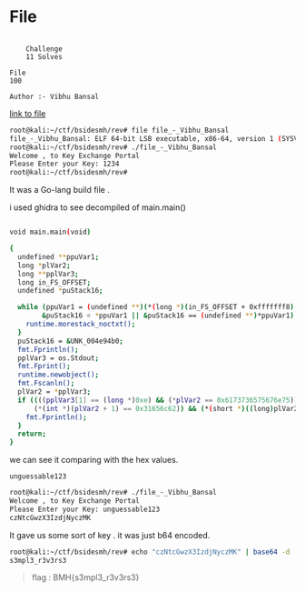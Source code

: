 # File
```

    Challenge
    11 Solves

File
100

Author :- Vibhu Bansal

```

[link to file](https://github.com/kaki-epithesi/0x726576/raw/master/rev_files/bsidesmh2020/file_-_Vibhu_Bansal)

```bash
root@kali:~/ctf/bsidesmh/rev# file file_-_Vibhu_Bansal
file_-_Vibhu_Bansal: ELF 64-bit LSB executable, x86-64, version 1 (SYSV), statically linked, Go BuildID=v1Iv2nQi31NDwFtWqyYe/wXLgARnjy_BmqFgOKixW/AywtSac820tpDw2BaA9j/h_s0a_dHBmMZT0Ia_LNJ, not stripped
root@kali:~/ctf/bsidesmh/rev# ./file_-_Vibhu_Bansal
Welcome , to Key Exchange Portal
Please Enter your Key: 1234
root@kali:~/ctf/bsidesmh/rev#
```

It was a Go-lang build file .

i used ghidra to see decompiled of main.main()

```bash

void main.main(void)

{
  undefined **ppuVar1;
  long *plVar2;
  long **pplVar3;
  long in_FS_OFFSET;
  undefined *puStack16;

  while (ppuVar1 = (undefined **)(*(long *)(in_FS_OFFSET + 0xfffffff8) + 0x10),
        &puStack16 < *ppuVar1 || &puStack16 == (undefined **)*ppuVar1) {
    runtime.morestack_noctxt();
  }
  puStack16 = &UNK_004e94b0;
  fmt.Fprintln();
  pplVar3 = os.Stdout;
  fmt.Fprint();
  runtime.newobject();
  fmt.Fscanln();
  plVar2 = *pplVar3;
  if ((((pplVar3[1] == (long *)0xe) && (*plVar2 == 0x6173736575676e75)) &&
      (*(int *)(plVar2 + 1) == 0x31656c62)) && (*(short *)((long)plVar2 + 0xc) == 0x3332)) {
    fmt.Fprintln();
  }
  return;
}
```
we can see it comparing with the hex values.

`unguessable123`

```bash
root@kali:~/ctf/bsidesmh/rev# ./file_-_Vibhu_Bansal
Welcome , to Key Exchange Portal
Please Enter your Key: unguessable123
czNtcGwzX3IzdjNyczMK
```

It gave us some sort of key .
it was just b64 encoded.

```bash
root@kali:~/ctf/bsidesmh/rev# echo "czNtcGwzX3IzdjNyczMK" | base64 -d
s3mpl3_r3v3rs3
```

> flag : BMH{s3mpl3_r3v3rs3}
